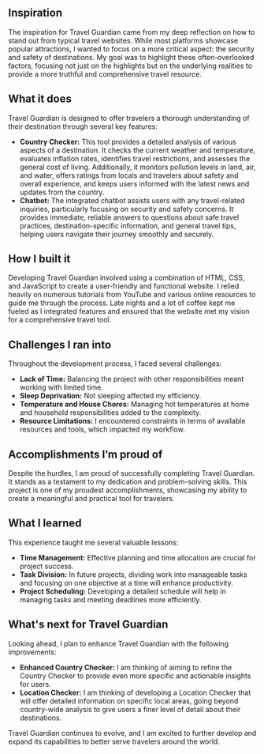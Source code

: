 ## Inspiration
The inspiration for Travel Guardian came from my deep reflection on how to stand out from typical travel websites. While most platforms showcase popular attractions, I wanted to focus on a more critical aspect: the security and safety of destinations. My goal was to highlight these often-overlooked factors, focusing not just on the highlights but on the underlying realities to provide a more truthful and comprehensive travel resource.

## What it does
Travel Guardian is designed to offer travelers a thorough understanding of their destination through several key features:
- **Country Checker:** This tool provides a detailed analysis of various aspects of a destination. It checks the current weather and temperature, evaluates inflation rates, identifies travel restrictions, and assesses the general cost of living. Additionally, it monitors pollution levels in land, air, and water, offers ratings from locals and travelers about safety and overall experience, and keeps users informed with the latest news and updates from the country.
- **Chatbot:** The integrated chatbot assists users with any travel-related inquiries, particularly focusing on security and safety concerns. It provides immediate, reliable answers to questions about safe travel practices, destination-specific information, and general travel tips, helping users navigate their journey smoothly and securely.

## How I built it
Developing Travel Guardian involved using a combination of HTML, CSS, and JavaScript to create a user-friendly and functional website. I relied heavily on numerous tutorials from YouTube and various online resources to guide me through the process. Late nights and a lot of coffee kept me fueled as I integrated features and ensured that the website met my vision for a comprehensive travel tool.

## Challenges I ran into
Throughout the development process, I faced several challenges:
- **Lack of Time:** Balancing the project with other responsibilities meant working with limited time.
- **Sleep Deprivation:** Not sleeping affected my efficiency.
- **Temperature and House Chores:** Managing hot temperatures at home and household responsibilities added to the complexity.
- **Resource Limitations:** I encountered constraints in terms of available resources and tools, which impacted my workflow.

## Accomplishments I’m proud of
Despite the hurdles, I am proud of successfully completing Travel Guardian. It stands as a testament to my dedication and problem-solving skills. This project is one of my proudest accomplishments, showcasing my ability to create a meaningful and practical tool for travelers.

## What I learned
This experience taught me several valuable lessons:
- **Time Management:** Effective planning and time allocation are crucial for project success.
- **Task Division:** In future projects, dividing work into manageable tasks and focusing on one objective at a time will enhance productivity.
- **Project Scheduling:** Developing a detailed schedule will help in managing tasks and meeting deadlines more efficiently.

## What's next for Travel Guardian
Looking ahead, I plan to enhance Travel Guardian with the following improvements:
- **Enhanced Country Checker:** I am thinking of aiming to refine the Country Checker to provide even more specific and actionable insights for users.
- **Location Checker:** I am thinking of developing a Location Checker that will offer detailed information on specific local areas, going beyond country-wide analysis to give users a finer level of detail about their destinations.

Travel Guardian continues to evolve, and I am excited to further develop and expand its capabilities to better serve travelers around the world.
